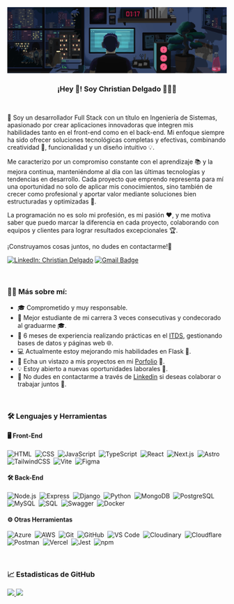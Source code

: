 <div align="center">
  <img src="https://raw.githubusercontent.com/ChristianDev47/ChristianDev47/refs/heads/master/assets/banner.gif">
</div>

<p align="center">
   <h3 align="center">¡Hey 👋! Soy Christian Delgado 👨🏻‍💻</h3>
</p>
<br>

🚀 Soy un desarrollador Full Stack con un título en Ingeniería de Sistemas, apasionado por crear aplicaciones innovadoras que integren mis habilidades tanto en el front-end como en el back-end. Mi enfoque siempre ha sido ofrecer soluciones tecnológicas completas y efectivas, combinando creatividad 🎨, funcionalidad y un diseño intuitivo 💡.

Me caracterizo por un compromiso constante con el aprendizaje 📚 y la mejora continua, manteniéndome al día con las últimas tecnologías y tendencias en desarrollo. Cada proyecto que emprendo representa para mí una oportunidad no solo de aplicar mis conocimientos, sino también de crecer como profesional y aportar valor mediante soluciones bien estructuradas y optimizadas 🔧.

La programación no es solo mi profesión, es mi pasión ❤️, y me motiva saber que puedo marcar la diferencia en cada proyecto, colaborando con equipos y clientes para lograr resultados excepcionales 🏆.

¡Construyamos cosas juntos, no dudes en contactarme!🌟

[![LinkedIn: Christian Delgado](https://img.shields.io/badge/-Linkedin-0077B5?style=flat&logo=Linkedin&logoColor=white&link=https://www.linkedin.com/in/christian-delgado-sanchez/)](https://www.linkedin.com/in/christian-delgado-sanchez/)
[![Gmail Badge](https://img.shields.io/badge/-Gmail-D14836?style=flat&logo=gmail&logoColor=white&link=mailto:christiands.dev@gmail.com)](mailto:christiands.dev@gmail.com)

<br/>

### 👨‍💻 Más sobre mí:

- 🎓 Comprometido y muy responsable. 
- 🏅 Mejor estudiante de mi carrera 3 veces consecutivas y condecorado al graduarme 🎓.
- 💼 6 meses de experiencia realizando prácticas en el [ITDS](https://itdstarija.edu.bo/), gestionando bases de datos y páginas web 🌐.
- 💻 Actualmente estoy mejorando mis habilidades en Flask 🐍.
- 🔗 Echa un vistazo a mis proyectos en mi [Porfolio](https://porfolio-christiandelgado.vercel.app/) 📁.
- 💡 Estoy abierto a nuevas oportunidades laborales 🚀.
- 🤝 No dudes en contactarme a través de [Linkedin](https://www.linkedin.com/in/christian-delgado-sanchez/) si deseas colaborar o trabajar juntos 💼.


<br/>

### 🛠 Lenguajes y Herramientas

<h4>🖥️ Front-End</h4>

  ![HTML](https://img.shields.io/badge/HTML5-E34F26?style=flat&logo=html5&logoColor=white)&nbsp;
  ![CSS](https://img.shields.io/badge/CSS3-1572B6?style=flat&logo=css3&logoColor=white)&nbsp;
  ![JavaScript](https://img.shields.io/badge/JavaScript-323330?style=flat&logo=javascript&logoColor=F7DF1E)&nbsp;
  ![TypeScript](https://img.shields.io/badge/TypeScript-007ACC?style=flat&logo=typescript&logoColor=white)&nbsp;
  ![React](https://img.shields.io/badge/React-20232A?style=flat&logo=react&logoColor=61DAFB)&nbsp;
  ![Next.js](https://img.shields.io/badge/Next.js-000000?style=flat&logo=nextdotjs&logoColor=white)&nbsp;
  ![Astro](https://img.shields.io/badge/Astro-FF5D01?style=flat&logo=astro&logoColor=white)&nbsp;
  ![TailwindCSS](https://img.shields.io/badge/TailwindCSS-06B6D4?style=flat&logo=tailwindcss&logoColor=white)&nbsp;
  ![Vite](https://img.shields.io/badge/Vite-646CFF?style=flat&logo=vite&logoColor=white)&nbsp;
  ![Figma](https://img.shields.io/badge/Figma-F24E1E?style=flat&logo=figma&logoColor=white)&nbsp;
  
<h4>🛠 Back-End</h4>

  ![Node.js](https://img.shields.io/badge/Node.js-339933?style=flat&logo=nodedotjs&logoColor=white)&nbsp;
  ![Express](https://img.shields.io/badge/Express-000000?style=flat&logo=express&logoColor=white)&nbsp;
  ![Django](https://img.shields.io/badge/Django-092E20?style=flat&logo=django&logoColor=white)&nbsp;
  ![Python](https://img.shields.io/badge/Python-3776AB?style=flat&logo=python&logoColor=white)&nbsp;
  ![MongoDB](https://img.shields.io/badge/MongoDB-47A248?style=flat&logo=mongodb&logoColor=white)&nbsp;
  ![PostgreSQL](https://img.shields.io/badge/PostgreSQL-4169E1?style=flat&logo=postgresql&logoColor=white)&nbsp;
  ![MySQL](https://img.shields.io/badge/MySQL-4479A1?style=flat&logo=mysql&logoColor=white)&nbsp;
  ![SQL](https://img.shields.io/badge/SQL-CC2927?style=flat&logo=microsoft-sql-server&logoColor=white)&nbsp;
  ![Swagger](https://img.shields.io/badge/Swagger-85EA2D?style=flat&logo=swagger&logoColor=black)&nbsp;
  ![Docker](https://img.shields.io/badge/Docker-2496ED?style=flat&logo=docker&logoColor=white)&nbsp;

<h4>⚙️ Otras Herramientas</h4>

  ![Azure](https://img.shields.io/badge/Azure-0078D4?style=flat&logo=microsoft-azure&logoColor=white)&nbsp;
  ![AWS](https://img.shields.io/badge/AWS-232F3E?style=flat&logo=amazon-aws&logoColor=white)&nbsp;
  ![Git](https://img.shields.io/badge/Git-F05032?style=flat&logo=git&logoColor=white)&nbsp;
  ![GitHub](https://img.shields.io/badge/GitHub-181717?style=flat&logo=github&logoColor=white)&nbsp;
  ![VS Code](https://img.shields.io/badge/VSCode-007ACC?style=flat&logo=visualstudiocode&logoColor=white)&nbsp;
  ![Cloudinary](https://img.shields.io/badge/Cloudinary-3448C5?style=flat&logo=cloudinary&logoColor=white)&nbsp;
  ![Cloudflare](https://img.shields.io/badge/Cloudflare-F38020?style=flat&logo=cloudflare&logoColor=white)&nbsp;
  ![Postman](https://img.shields.io/badge/Postman-FF6C37?style=flat&logo=postman&logoColor=white)&nbsp;
  ![Vercel](https://img.shields.io/badge/Vercel-000000?style=flat&logo=vercel&logoColor=white)&nbsp;
  ![Jest](https://img.shields.io/badge/Jest-C21325?style=flat&logo=jest&logoColor=white)&nbsp;
  ![npm](https://img.shields.io/badge/npm-CB3837?style=flat&logo=npm&logoColor=white)&nbsp;


<br/>

### 📈 Estadisticas de GitHub

<div align="left">
  <a href="https://github.com/ChristianDev47">
    <img height="180em" src="https://github-readme-stats.vercel.app/api?username=ChristianDev47&show_icons=true&theme=dracula&include_all_commits=true&count_private=true"/>
    <img height="180em" src="https://github-readme-stats.vercel.app/api/top-langs/?username=ChristianDev47&layout=compact&langs_count=7&theme=dracula"/>
  </a>
 </div>
